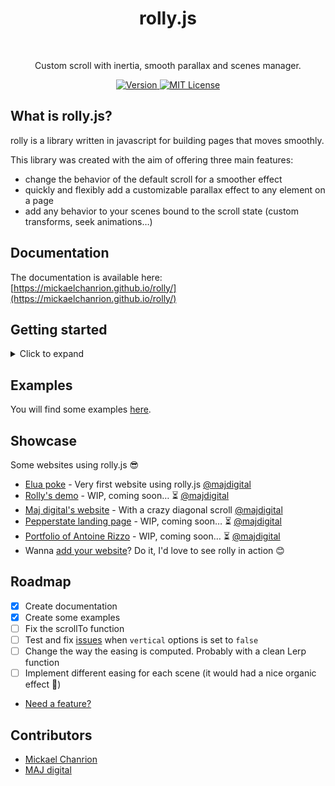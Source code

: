 <h1 align="center">rolly.js</h1>
<br>
<p align="center">Custom scroll with inertia, smooth parallax and scenes manager.</p>
<p align="center">
  <a href="https://www.npmjs.com/package/rolly.js">
		<img src="https://img.shields.io/npm/v/rolly.js.svg" alt="Version">
	</a>
  <a href="https://opensource.org/licenses/MIT">
		<img src="https://img.shields.io/npm/l/rolly.js.svg" alt="MIT License">
	</a>
</p>

## What is rolly.js?

rolly is a library written in javascript for building pages that moves smoothly.

This library was created with the aim of offering three main features:

- change the behavior of the default scroll for a smoother effect
- quickly and flexibly add a customizable parallax effect to any element on a page
- add any behavior to your scenes bound to the scroll state (custom transforms, seek animations…)

## Documentation

The documentation is available here: [https://mickaelchanrion.github.io/rolly/](https://mickaelchanrion.github.io/rolly/)

## Getting started

<details><summary>Click to expand</summary>
<p>

### Download rolly

```bash
$ npm install rolly.js
```

Or add it as a script:

```html
<script src="https://unpkg.com/rolly.js@<VERSION>/dist/rolly.min.js"></script>
```

### Setup the markup

Create your scenes:

```html
<body>
  <style>
    [data-scene] {
      max-width: 800px;
      padding: 10vh 50px;
      margin: 10vh auto;
      font-family: sans-serif;
      font-size: 100px;
      color: #fff;
      text-align: center;
      background: linear-gradient(
        to top,
        rgb(252, 92, 125),
        rgb(106, 130, 251)
      );
      border-radius: 5px;
    }

    [data-scene]:first-child {
      background: linear-gradient(
        to bottom,
        rgb(168, 192, 255),
        rgb(63, 43, 150)
      );
    }

    [data-scene]:last-child {
      margin-bottom: 50vh;
    }
  </style>
  <div class="app">
    <div data-scene data-speed="0.2">rolly.js</div>
    <div data-scene>provides…</div>
    <div data-scene data-speed="1.2">some delicious…</div>
    <div data-scene data-speed="1.4">very delicious…</div>
    <div data-scene data-speed="1.6">parallax effects ❤️</div>
  </div>
</body>
```

### Import the CSS of rolly

Import the CSS of rolly: `node_modules/rolly.js/css/style.css`

Or from unpkg: `https://unpkg.com/rolly.js@<VERSION>/css/style.css`

### Initialize rolly

```js
import rolly from 'rolly.js';

const view = document.querySelector('.app');
const r = rolly({
  view,
  native: true,
  // other options
});
r.init();
```

</p>
</details>

## Examples

You will find some examples [here](https://codepen.io/collection/AyEJzY/).

## Showcase

Some websites using rolly.js 😎

- [Elua poke](https://eluapoke.ch) - Very first website using rolly.js [@majdigital](https://github.com/majdigital)
- [Rolly's demo]() - WIP, coming soon… ⏳ [@majdigital](https://github.com/mickaelchanrion)
- [Maj digital's website](https://maj.digital/) - With a crazy diagonal scroll [@majdigital](https://github.com/majdigital)
- [Pepperstate landing page](https://pepperstate-landing.netlify.com) - WIP, coming soon… ⏳ [@majdigital](https://github.com/majdigital)
- [Portfolio of Antoine Rizzo]() - WIP, coming soon… ⏳ [@majdigital](https://github.com/mickaelchanrion)
- Wanna [add your website](https://github.com/mickaelchanrion/rolly/issues/new?body=Hey%21+%0AI+have+made+this+website+%7BURL%7D+using+rolly.js.+Check+it+out%21+%0AFeel+free+to+add+it+in+the+showcase+list+%3A%29&labels=showcase)? Do it, I'd love to see rolly in action 😊

## Roadmap

- [x] Create documentation
- [x] Create some examples
- [ ] Fix the scrollTo function
- [ ] Test and fix [issues](https://mickaelchanrion.github.io/rolly/api/#vertical) when `vertical` options is set to `false`
- [ ] Change the way the easing is computed. Probably with a clean Lerp function
- [ ] Implement different easing for each scene (it would had a nice organic effect 🤩)
- [Need a feature?](https://github.com/mickaelchanrion/rolly/issues/new?labels=feature+request)

## Contributors

- [Mickael Chanrion](https://github.com/mickaelchanrion/)
- [MAJ digital](https://github.com/majdigital/)
